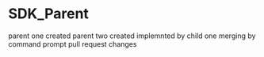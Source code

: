 # SDK_Parent
parent one created
parent two created
implemnted by child one
merging by command prompt
pull request changes
